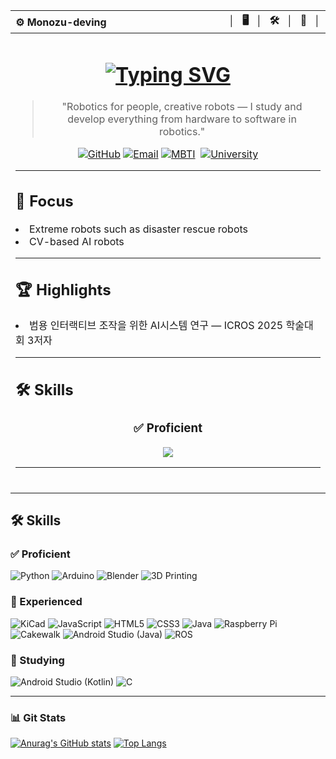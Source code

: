 <div align="center">
  <table>
    <thead>
      <tr>
        <th align="left">⚙️ Monozu-deving</th>
        <th align="right">│⠀🖥️⠀│⠀🛠️⠀│⠀🤖⠀│</th>
      </tr>
    </thead>
    <tbody>
      <tr align="center">
        <td colspan="2">
          <h1>
            <a href="https://git.io/typing-svg"><img src="https://readme-typing-svg.demolab.com?font=Fira+Code&size=30&pause=1000&width=600&lines=%F0%9F%8E%B2+from+monozu+import+robotics+%F0%9F%A4%96" alt="Typing SVG" /></a>
          </h1>
          <blockquote>"Robotics for people, creative robots — I study and develop everything from hardware to software in robotics."</blockquote>
          <a href="https://github.com/monozu-deving"><img src="https://img.shields.io/badge/GitHub-100000?style=flat&amp;logo=github&amp;logoColor=white" alt="GitHub"></a>
          <a href="mailto:monozu.deving@gmail.com"><img src="https://img.shields.io/badge/Email-Contact-blue?style=flat&amp;logo=gmail&amp;logoColor=white" alt="Email"></a>
          <a href="https://www.16personalities.com/ko/결과/intj-a/m/9xhhavnkm?utm_source=results-assertive-architect&amp;utm_medium=email&amp;utm_campaign=ko&amp;utm_content=view-results"><img src="https://img.shields.io/badge/MBTI-INTJ-8E44AD?style=flat" alt="MBTI"></a>
          <img src="https://komarev.com/ghpvc/?username=monozu-deving&amp;color=green" alt="">
          <a href=""><img src="https://img.shields.io/badge/Sejong_University-A31F34?style=flat&amp;logo=academia&amp;logoColor=white" alt="University"></a>
          <hr>
          <h2 align="left">🎯 Focus</h2>
          <li align="left">Extreme robots such as disaster rescue robots</li>
          <li align="left">CV-based AI robots</li>
          <hr>
          <h2 align="left">🏆 Highlights</h2>
          <li align="left">범용 인터랙티브 조작을 위한 AI시스템 연구 — ICROS 2025 학술대회 3저자</li>
          <hr>
          <h2 align="left">🛠️ Skills</h2>
          <h3>✅ Proficient</h3>
          <a href="https://skillicons.dev">
            <img src="https://skillicons.dev/icons?i=arduino,blender,notion,py" />
          </a>
          <hr>
          <br>
        </td>
      </tr>
    </tbody>
  </table>
</div>

## 🛠️ Skills

### ✅ Proficient

![Python](https://img.shields.io/badge/Python-3776AB?style=flat&logo=python&logoColor=white)
![Arduino](https://img.shields.io/badge/Arduino-00979D?style=flat&logo=arduino&logoColor=white)
![Blender](https://img.shields.io/badge/Blender-F5792A?style=flat&logo=blender&logoColor=white)
![3D Printing](https://img.shields.io/badge/3D_Printing-FF6F00?style=flat&logo=open3d&logoColor=white)

### 🔷 Experienced

![KiCad](https://img.shields.io/badge/KiCad-314CB6?style=flat&logo=kicad&logoColor=white)
![JavaScript](https://img.shields.io/badge/JavaScript-F7DF1E?style=flat&logo=javascript&logoColor=black)
![HTML5](https://img.shields.io/badge/HTML5-E34F26?style=flat&logo=html5&logoColor=white)
![CSS3](https://img.shields.io/badge/CSS3-1572B6?style=flat&logo=css3&logoColor=white)
![Java](https://img.shields.io/badge/Java-007396?style=flat&logo=openjdk&logoColor=white)
![Raspberry Pi](https://img.shields.io/badge/Raspberry_Pi-A22846?style=flat&logo=raspberrypi&logoColor=white)
![Cakewalk](https://img.shields.io/badge/Cakewalk-F5792A?style=flat&logo=bandlab&logoColor=white)
![Android Studio (Java)](https://img.shields.io/badge/Android_Studio-3DDC84?style=flat&logo=android&logoColor=white)
![ROS](https://img.shields.io/badge/ROS-22314E?logo=ros&logoColor=white)

### 🧪 Studying

![Android Studio (Kotlin)](https://img.shields.io/badge/Kotlin-7F52FF?style=flat&logo=kotlin&logoColor=white)
![C](https://img.shields.io/badge/C-00599C?style=flat&logo=c&logoColor=white)

---

### 📊 Git Stats  

[![Anurag's GitHub stats](https://github-readme-stats.vercel.app/api?username=monozu-deving&show_icons=true&theme=one_dark_pro&rank_icon=github)](https://github.com/anuraghazra/github-readme-stats)
[![Top Langs](https://github-readme-stats.vercel.app/api/top-langs/?username=monozu-deving&layout=compact&theme=one_dark_pro)](https://github.com/anuraghazra/github-readme-stats)

<!--
**monozu-deving/monozu-deving** is a ✨ _special_ ✨ repository because its `README.md` (this file) appears on your GitHub profile.

Here are some ideas to get you started:

- 🔭 I’m currently working on ...
- 🌱 I’m currently learning ...
- 👯 I’m looking to collaborate on ...
- 🤔 I’m looking for help with ...
- 💬 Ask me about ...
- 📫 How to reach me: ...
- 😄 Pronouns: ...
- ⚡ Fun fact: ...
-->
